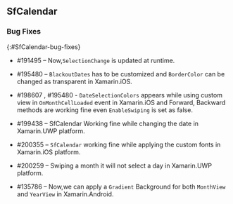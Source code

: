 ## SfCalendar


### Bug Fixes
{:#SfCalendar-bug-fixes} 

* \#191495 – Now,`SelectionChange` is updated at runtime.

* \#195480 – `BlackoutDates` has to be customized and `BorderColor` can be changed as transparent in Xamarin.iOS.
* \#198607 ,  \#195480  - `DateSelectionColors` appears while using custom view in `OnMonthCellLoaded` event in Xamarin.iOS  and Forward, Backward methods are working fine even `EnableSwiping` is set as false.
* \#199438 – SfCalendar Working fine while changing the date in Xamarin.UWP platform.
* \#200355 – `SfCalendar` working fine while applying the custom fonts in Xamarin.iOS platform.
* \#200259 – Swiping a month it will not select a day in Xamarin.UWP platform.
* \#135786 – Now,we can apply a `Gradient` Background for both `MonthView` and `YearView` in Xamarin.Android.
 